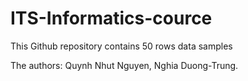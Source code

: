 # ITS-Informatics-cource

This Github repository contains 50 rows data samples 

The authors: Quynh Nhut Nguyen, Nghia Duong-Trung.

